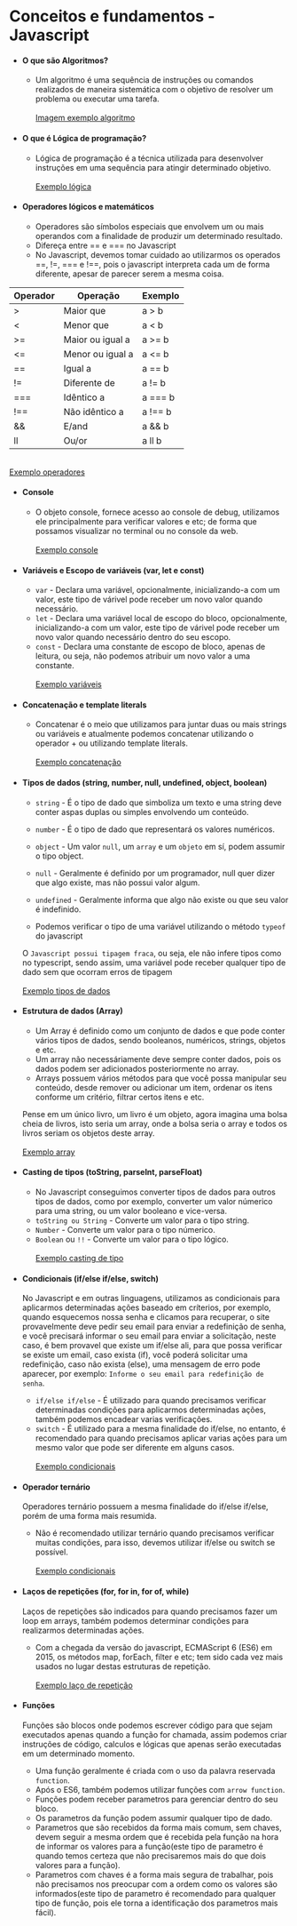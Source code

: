 # Conceitos e fundamentos - Javascript

- #### O que são Algoritmos?

  - Um algoritmo é uma sequência de instruções ou comandos realizados de maneira sistemática com o objetivo de resolver um problema ou executar uma tarefa.
    <br /><br /> [Imagem exemplo algoritmo](../images/algoritmo-imagem.jpeg)

- #### O que é Lógica de programação?

  - Lógica de programação é a técnica utilizada para desenvolver instruções em uma sequência para atingir determinado objetivo.
    <br /><br />[Exemplo lógica](./logica.js)

- #### Operadores lógicos e matemáticos
  - Operadores são símbolos especiais que envolvem um ou mais operandos com a finalidade de produzir um determinado resultado.
  - Difereça entre == e === no Javascript
  - No Javascript, devemos tomar cuidado ao utilizarmos os operados ==, !=, === e !==, pois o javascript interpreta cada um de forma diferente, apesar de parecer serem a mesma coisa.

| Operador | Operação         | Exemplo |
| -------- | ---------------- | ------- |
| >        | Maior que        | a > b   |
| <        | Menor que        | a < b   |
| >=       | Maior ou igual a | a >= b  |
| <=       | Menor ou igual a | a <= b  |
| ==       | Igual a          | a == b  |
| !=       | Diferente de     | a != b  |
| ===      | Idêntico a       | a === b |
| !==      | Não idêntico a   | a !== b |
| &&       | E/and            | a && b  |
| ll       | Ou/or            | a ll b  |

<br /> [Exemplo operadores](./operadore-matematicos.js)

- #### Console

  - O objeto console, fornece acesso ao console de debug, utilizamos ele principalmente para verificar valores e etc; de forma que possamos visualizar no terminal ou no console da web.
    <br /><br /> [Exemplo console](./console.js)

- #### Variáveis e Escopo de variáveis (var, let e const)

  - `var` - Declara uma variável, opcionalmente, inicializando-a com um valor, este tipo de várivel pode receber um novo valor quando necessário.
  - `let` - Declara uma variável local de escopo do bloco, opcionalmente, inicializando-a com um valor, este tipo de várivel pode receber um novo valor quando necessário dentro do seu escopo.
  - `const` - Declara uma constante de escopo de bloco, apenas de leitura, ou seja, não podemos atribuir um novo valor a uma constante.
    <br /><br /> [Exemplo variáveis](./variaveis.js)

- #### Concatenação e template literals

  - Concatenar é o meio que utilizamos para juntar duas ou mais strings ou variáveis e atualmente podemos concatenar utilizando o operador + ou utilizando template literals.
    <br /><br /> [Exemplo concatenação](./concatenacao.js)

- #### Tipos de dados (string, number, null, undefined, object, boolean)

  - `string` - É o tipo de dado que simboliza um texto e uma string deve conter aspas duplas ou simples envolvendo um conteúdo.
  - `number` - É o tipo de dado que representará os valores numéricos.
  - `object` - Um valor `null`, um `array` e um `objeto` em sí, podem assumir o tipo object.
  - `null` - Geralmente é definido por um programador, null quer dizer que algo existe, mas não possui valor algum.
  - `undefined` - Geralmente informa que algo não existe ou que seu valor é indefinido.

  - Podemos verificar o tipo de uma variável utilizando o método `typeof` do javascript

  O `Javascript possui tipagem fraca`, ou seja, ele não infere tipos como no typescript, sendo assim, uma variável pode receber qualquer tipo de dado sem que ocorram erros de tipagem
  <br /><br /> [Exemplo tipos de dados](./tipos-dados.js)

- #### Estrutura de dados (Array)

  - Um Array é definido como um conjunto de dados e que pode conter vários tipos de dados, sendo booleanos, numéricos, strings, objetos e etc.
  - Um array não necessáriamente deve sempre conter dados, pois os dados podem ser adicionados posteriormente no array.
  - Arrays possuem vários métodos para que você possa manipular seu conteúdo, desde remover ou adicionar um item, ordenar os itens conforme um critério, filtrar certos itens e etc.

  Pense em um único livro, um livro é um objeto, agora imagina uma bolsa cheia de livros, isto seria um array, onde a bolsa seria o array e todos os livros seriam os objetos deste array.
  <br /><br /> [Exemplo array](./array.js)

- #### Casting de tipos (toString, parseInt, parseFloat)

  - No Javascript conseguimos converter tipos de dados para outros tipos de dados, como por exemplo, converter um valor númerico para uma string, ou um valor booleano e vice-versa.
  - `toString ou String` - Converte um valor para o tipo string.
  - `Number` - Converte um valor para o tipo númerico.
  - `Boolean` ou `!!` - Converte um valor para o tipo lógico.
    <br /><br /> [Exemplo casting de tipo](./casting-tipos.js)

- #### Condicionais (if/else if/else, switch)

  No Javascript e em outras linguagens, utilizamos as condicionais para aplicarmos determinadas ações baseado em críterios, por exemplo, quando esquecemos nossa senha e clicamos para recuperar, o site provavelmente deve pedir seu email para enviar a redefinição de senha, e você precisará informar o seu email para enviar a solicitação, neste caso, é bem provavel que existe um if/else ali, para que possa verificar se existe um email, caso exista (if), você poderá solicitar uma redefinição, caso não exista (else), uma mensagem de erro pode aparecer, por exemplo: `Informe o seu email para redefinição de senha`.

  - `if/else if/else` - É utilizado para quando precisamos verificar determinadas condições para aplicarmos determinadas ações, também podemos encadear varias verificações.
  - `switch` - É utilizado para a mesma finalidade do if/else, no entanto, é recomendado para quando precisamos aplicar varias ações para um mesmo valor que pode ser diferente em alguns casos.
    <br /><br /> [Exemplo condicionais](./if-else-switch.js)

- #### Operador ternário

  Operadores ternário possuem a mesma finalidade do if/else if/else, porém de uma forma mais resumida.

  - Não é recomendado utilizar ternário quando precisamos verificar muitas condições, para isso, devemos utilizar if/else ou switch se possível.
    <br /><br /> [Exemplo condicionais](./ternario.js)

- #### Laços de repetições (for, for in, for of, while)

  Laços de repetições são indicados para quando precisamos fazer um loop em arrays, também podemos determinar condições para realizarmos determinadas ações.

  - Com a chegada da versão do javascript, ECMAScript 6 (ES6) em 2015, os métodos map, forEach, filter e etc; tem sido cada vez mais usados no lugar destas estruturas de repetição.
    <br /><br /> [Exemplo laço de repetição](./laco-repeticao.js)

- #### Funções

  Funções são blocos onde podemos escrever código para que sejam executados apenas quando a função for chamada, assim podemos criar instruções de código, calculos e lógicas que apenas serão executadas em um determinado momento.

  - Uma função geralmente é criada com o uso da palavra reservada `function`.
  - Após o ES6, também podemos utilizar funções com `arrow function`.
  - Funções podem receber parametros para gerenciar dentro do seu bloco.
  - Os parametros da função podem assumir qualquer tipo de dado.
  - Parametros que são recebidos da forma mais comum, sem chaves, devem seguir a mesma ordem que é recebida pela função na hora de informar os valores para a função(este tipo de parametro é quando temos certeza que não precisaremos mais do que dois valores para a função).
  - Parametros com chaves é a forma mais segura de trabalhar, pois não precisamos nos preocupar com a ordem como os valores são informados(este tipo de parametro é recomendado para qualquer tipo de função, pois ele torna a identificação dos parametros mais fácil).
